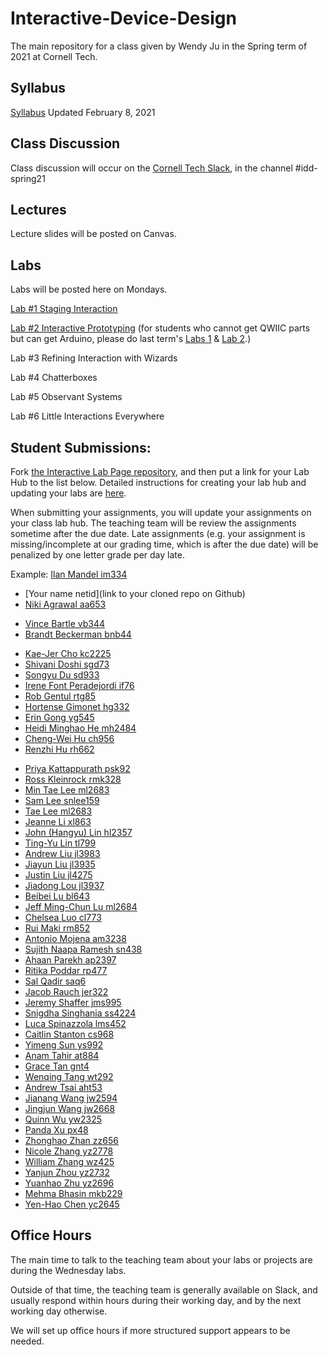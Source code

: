# Interactive-Device-Design
The main repository for a class given by Wendy Ju in the Spring term of 2021 at Cornell Tech.

## Syllabus
[Syllabus](https://canvas.cornell.edu/courses/27923/assignments/syllabus) Updated February 8, 2021

## Class Discussion
Class discussion will occur on the [Cornell Tech Slack](cornelltech.slack.com), in the channel #idd-spring21

## Lectures
Lecture slides will be posted on Canvas.


## Labs
Labs will be posted here on Mondays.

[Lab #1 Staging Interaction](https://github.com/FAR-Lab/Interactive-Lab-Hub/blob/Spring2021/Lab%201/README.md)

[Lab #2 Interactive Prototyping](https://github.com/FAR-Lab/Interactive-Lab-Hub/blob/Spring2021/Lab%202/README.md) 
(for students who cannot get QWIIC parts but can get Arduino, please do last term's [Labs 1](https://github.com/FAR-Lab/Developing-and-Designing-Interactive-Devices/wiki/Lab-01) & [Lab 2](https://github.com/FAR-Lab/Developing-and-Designing-Interactive-Devices/wiki/Lab-02).)

Lab #3 Refining Interaction with Wizards

Lab #4 Chatterboxes

Lab #5 Observant Systems

Lab #6 Little Interactions Everywhere

## Student Submissions:

Fork  [the Interactive Lab Page repository](https://github.com/FAR-Lab/Interactive-Lab-Hub), and then put a link for your Lab Hub to the list below. Detailed instructions for creating your lab hub and updating your labs are [here](https://github.com/FAR-Lab/Developing-and-Designing-Interactive-Devices/blob/2021Spring/readings/Submitting%20Labs.md).

When submitting your assignments, you will update your assignments on your class lab hub. The teaching team will be review the assignments sometime after the due date. Late assignments (e.g. your assignment is missing/incomplete at our grading time, which is after the due date) will be penalized by one letter grade per day late.



Example:  [Ilan Mandel im334](https://github.com/imandel/Interactive-Lab-Hub)


* [Your name netid](link to your cloned repo on Github)
*	[Niki	Agrawal	aa653](https://github.com/nagrawal44/Interactive-Lab-Hub)	
<!---*	[Sachi	Angle	sva22](https://github.com/sach211/Interactive-Lab-Hub)	--->
*	[Vince	Bartle	vb344](https://github.com/vbartle/Interactive-Lab-Hub)	
*	[Brandt	Beckerman	bnb44](https://github.com/bnbeck/Interactive-Lab-Hub)	
<!--- *	[Mehma	Bhasin	mkb229](https://github.com/mkbhasin/Interactive-Lab-Hub)	--->
<!--- *	[Jingsong	Chen	jc3497](https://github.com/Jingsong-Chen/Interactive-Lab-Hub)	--->
*	[Kae-Jer	Cho	kc2225](https://github.com/moonorblue/Interactive-Lab-Hub)	
*	[Shivani	Doshi	sgd73](https://github.com/shivanidoshi26/Interactive-Lab-Hub/)	
*	[Songyu	Du	sd933](https://github.com/sonipapa/Interactive-Lab-Hub)	
*	[Irene	Font Peradejordi	if76](https://github.com/IreneFP/Interactive-Lab-Hub)	
*	[Rob	Gentul	rtg85](https://github.com/rgentul/Interactive-Lab-Hub)	
*	[Hortense	Gimonet	hg332](https://github.com/hgimonet/sp2021_IDD_Interactive-Lab-Hub)	
*	[Erin	Gong	yg545](https://github.com/ering0427/Interactive-Lab-Hub)	
*	[Heidi Minghao	He	mh2484](https://github.com/HeidiHe/Interactive-Lab-Hub)	
*	[Cheng-Wei	Hu	ch956](https://github.com/HcwXd/Interactive-Lab-Hub)	
*	[Renzhi	Hu	rh662](https://github.com/renzhihu98/Interactive-Lab-Hub)	
<!---*	[Jamie	Jay	hg457](https://github.com/Jamie-Jay/Interactive-Lab-Hub)	--->
 *	[Priya	Kattappurath	psk92](https://github.com/priyakatt/Interactive-Lab-Hub)	
*	[Ross	Kleinrock	rmk328](https://github.com/rkleinro-CT/Interactive-Lab-Hub/)	
*	[Min Tae	Lee	ml2683](https://github.com/mintae0424/Interactive-Lab-Hub)	
*	[Sam	Lee	snlee159](https://github.com/snlee159/Interactive-Lab-Hub)	
*	[Tae	Lee	ml2683](https://github.com/mintae0424/Interactive-Lab-Hub)	
*	[Jeanne	Li	xl863](https://github.com/Jeannelialbedo/Interactive-Lab-Hub)	
*	[John (Hangyu)	Lin	hl2357](https://github.com/hangyulin/Interactive-Lab-Hub)	
*	[Ting-Yu	Lin	tl799](https://github.com/aalty/Interactive-Lab-Hub)	
*	[Andrew	Liu	jl3983](https://github.com/andrewljc0801/Interactive-Lab-Hub)	
*	[Jiayun	Liu	jl3935](https://github.com/iamyuchy/Interactive-Lab-Hub)	
*	[Justin	Liu	jl4275](https://github.com/juicetinliu/Interactive-Lab-Hub)	
*	[Jiadong	Lou	jl3937](https://github.com/jiadonglou/Interactive-Lab-Hub)	
*	[Beibei	Lu	bl643](https://github.com/beibeilu/Interactive-Lab-Hub)	
*	[Jeff Ming-Chun	Lu	ml2684](https://github.com/r06921039/Interactive-Lab-Hub)	
*	[Chelsea	Luo	cl773](https://github.com/chelsealuo/Interactive-Lab-Hub)	
*	[Rui	Maki	rm852](https://github.com/ruimaki/Interactive-Lab-Hub)	
*	[Antonio	Mojena	am3238](https://github.com/amojena/Interactive-Lab-Hub)	
*	[Sujith	Naapa Ramesh	sn438](https://github.com/sujithnr/Interactive-Lab-Hub)	
*	[Ahaan	Parekh	ap2397](https://github.com/ahaanparekh27/Interactive-Lab-Hub)	
*	[Ritika	Poddar	rp477](https://github.com/Rpoddar1953/Interactive-Lab-Hub)	
*	[Sal	Qadir	saq6](https://github.com/JerseyXS/Interactive-Lab-Hub)	
*	[Jacob	Rauch	jer322](https://github.com/jrauch97/Interactive-Lab-Hub)	
*	[Jeremy	Shaffer	jms995](https://github.com/jshaffer47/Interactive-Lab-Hub)	
*	[Snigdha	Singhania	ss4224](https://github.com/singhaniasnigdha/Interactive-Lab-Hub)	
*	[Luca	Spinazzola	lms452](https://github.com/luca992/Interactive-Lab-Hub)	
*	[Caitlin	Stanton	cs968](https://github.com/caitlinstanton/Interactive-Lab-Hub)
*	[Yimeng	Sun	ys992](https://github.com/ysunaw/Interactive-Lab-Hub)	
*	[Anam	Tahir	at884](https://github.com/anam884/Interactive-Lab-Hub)	
*	[Grace	Tan	gnt4](https://github.com/greatcan11/Interactive-Lab-Hub)	
*	[Wenqing	Tang	wt292](https://github.com/FadingWinds/Interactive-Lab-Hub)	
*	[Andrew	Tsai	aht53](https://github.com/andrewhtsai/Interactive-Lab-Hub)	
*	[Jianang	Wang	jw2594](https://github.com/JamesW121/Interactive-Lab-Hub)	
*	[Jingjun	Wang	jw2668](https://github.com/helensz98/Interactive-Lab-Hub)	
*	[Quinn	Wu	yw2325](https://github.com/quinn997/Interactive-Lab-Hub)	
*	[Panda	Xu	px48](https://github.com/30PandaX/Interactive-Lab-Hub)	
*	[Zhonghao	Zhan	zz656](https://github.com/RupertZ/Interactive-Lab-Hub)	
*	[Nicole	Zhang	yz2778](https://github.com/nicole-zy/Interactive-Lab-Hub)	
*	[William	Zhang	wz425](https://github.com/williamzhang012998/Interactive-Lab-Hub)	
*	[Yanjun	Zhou	yz2732](https://github.com/Kingfisherzh/Yanjun-s-Lab-Hub)	
*	[Yuanhao	Zhu	yz2696](https://github.com/YuanhaoZhu/Interactive-Lab-Hub)
*	[Mehma Bhasin mkb229](https://github.com/mkbhasin/Interactive-Lab-Hub)
*	[Yen-Hao Chen yc2645](https://github.com/cyh05040/Interactive-Lab-Hub)

## Office Hours 

The main time to talk to the teaching team about your labs or projects are during the Wednesday labs. 

Outside of that time, the teaching team is generally available on Slack, and usually respond within hours during their working day, and by the next working day otherwise. 

We will set up office hours if more structured support appears to be needed.
